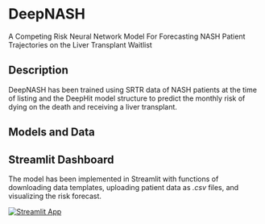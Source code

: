 # DeepNASH

A Competing Risk Neural Network Model For Forecasting NASH Patient Trajectories on the Liver Transplant Waitlist


## Description 
DeepNASH has been trained using SRTR data of NASH patients at the time of listing and the DeepHit model structure to predict the monthly risk of dying on the death and receiving a liver transplant. 

## Models and Data 


## Streamlit Dashboard
The model has been implemented in Streamlit with functions of downloading data templates, uploading patient data as *.csv* files, and visualizing the risk forecast. 

[![Streamlit App](https://static.streamlit.io/badges/streamlit_badge_black_white.svg)](https://deepnash.streamlit.app/)

# 

